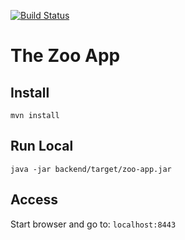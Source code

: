 [![Build Status](https://travis-ci.org/darenegade/sicheresysteme17.svg?branch=master)](https://travis-ci.org/darenegade/sicheresysteme17)

# The Zoo App

## Install

```
mvn install
```

## Run Local

```
java -jar backend/target/zoo-app.jar
```

## Access

Start browser and go to: `localhost:8443`
